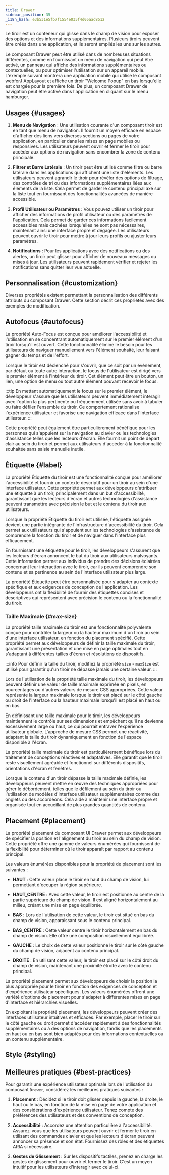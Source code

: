 ```yaml
---
title: Drawer
sidebar_position: 35
_i18n_hash: e3b531e5fb7f1554e035f4d05aad8512
---
```

<DocChip chip="shadow" />
<DocChip chip="name" label="dwc-drawer" />
<DocChip chip='since' label='24.00' />
<JavadocLink type="drawer" location="com/webforj/component/drawer/Drawer" top='true'/>

Le tiroir est un conteneur qui glisse dans le champ de vision pour exposer des options et des informations supplémentaires. Plusieurs tiroirs peuvent être créés dans une application, et ils seront empilés les uns sur les autres.

Le composant Drawer peut être utilisé dans de nombreuses situations différentes, comme en fournissant un menu de navigation qui peut être activé, un panneau qui affiche des informations supplémentaires ou contextuelles, ou pour optimiser l'utilisation sur un appareil mobile. L'exemple suivant montrera une application mobile qui utilise le composant webforJ AppLayout et affiche un tiroir "Welcome Popup" en bas lorsqu'elle est chargée pour la première fois. De plus, un composant Drawer de navigation peut être activé dans l'application en cliquant sur le menu hamburger.

<AppLayoutViewer path='/webforj/drawerwelcome?' mobile='true'
javaE='https://raw.githubusercontent.com/webforj/webforj-documentation/refs/heads/main/src/main/java/com/webforj/samples/views/drawer/DrawerWelcomeView.java'
cssURL='/css/drawer/drawerWelcome.css'
/>

## Usages {#usages}

1. **Menu de Navigation** : Une utilisation courante d'un composant tiroir est en tant que menu de navigation. Il fournit un moyen efficace en espace d'afficher des liens vers diverses sections ou pages de votre application, en particulier dans les mises en page mobiles ou responsives. Les utilisateurs peuvent ouvrir et fermer le tiroir pour accéder aux options de navigation sans encombrer la zone de contenu principale.

2. **Filtrer et Barre Latérale** : Un tiroir peut être utilisé comme filtre ou barre latérale dans les applications qui affichent une liste d'éléments. Les utilisateurs peuvent agrandir le tiroir pour révéler des options de filtrage, des contrôles de tri ou des informations supplémentaires liées aux éléments de la liste. Cela permet de garder le contenu principal axé sur la liste tout en fournissant des fonctionnalités avancées de manière accessible.

3. **Profil Utilisateur ou Paramètres** : Vous pouvez utiliser un tiroir pour afficher des informations de profil utilisateur ou des paramètres de l'application. Cela permet de garder ces informations facilement accessibles mais cachées lorsqu'elles ne sont pas nécessaires, maintenant ainsi une interface propre et dégagée. Les utilisateurs peuvent ouvrir le tiroir pour mettre à jour leurs profils ou ajuster leurs paramètres.

4. **Notifications** : Pour les applications avec des notifications ou des alertes, un tiroir peut glisser pour afficher de nouveaux messages ou mises à jour. Les utilisateurs peuvent rapidement vérifier et rejeter les notifications sans quitter leur vue actuelle.

<ComponentDemo
path='/webforj/drawerdemo?'
javaE='https://raw.githubusercontent.com/webforj/webforj-documentation/refs/heads/main/src/main/java/com/webforj/samples/views/drawer/DrawerDemoView.java'
height='600px'
/>

## Personnalisation {#customization}

Diverses propriétés existent permettant la personnalisation des différents attributs du composant Drawer. Cette section décrit ces propriétés avec des exemples de modification.

## Autofocus {#autofocus}

La propriété Auto-Focus est conçue pour améliorer l'accessibilité et l'utilisation en se concentrant automatiquement sur le premier élément d'un tiroir lorsqu'il est ouvert. Cette fonctionnalité élimine le besoin pour les utilisateurs de naviguer manuellement vers l'élément souhaité, leur faisant gagner du temps et de l'effort.

Lorsque le tiroir est déclenché pour s'ouvrir, que ce soit par un événement, par défaut ou toute autre interaction, le focus de l'utilisateur est dirigé vers le premier élément à l'intérieur du tiroir. Cet élément peut être un bouton, un lien, une option de menu ou tout autre élément pouvant recevoir le focus.

:::tip
En mettant automatiquement le focus sur le premier élément, le développeur s'assure que les utilisateurs peuvent immédiatement interagir avec l'option la plus pertinente ou fréquemment utilisée sans avoir à tabuler ou faire défiler l'ensemble du tiroir. Ce comportement rationalise l'expérience utilisateur et favorise une navigation efficace dans l'interface utilisateur.
:::

Cette propriété peut également être particulièrement bénéfique pour les personnes qui s'appuient sur la navigation au clavier ou les technologies d'assistance telles que les lecteurs d'écran. Elle fournit un point de départ clair au sein du tiroir et permet aux utilisateurs d'accéder à la fonctionnalité souhaitée sans saisie manuelle inutile.

<ComponentDemo
path='/webforj/drawerautofocus?'
javaE='https://raw.githubusercontent.com/webforj/webforj-documentation/refs/heads/main/src/main/java/com/webforj/samples/views/drawer/DrawerAutoFocusView.java'
height='600px'
/>

<!-- Exemple -->

## Étiquette {#label}

La propriété Étiquette du tiroir est une fonctionnalité conçue pour améliorer l'accessibilité et fournir un contexte descriptif pour un tiroir au sein d'une interface utilisateur. Cette propriété permet aux développeurs d'attribuer une étiquette à un tiroir, principalement dans un but d'accessibilité, garantissant que les lecteurs d'écran et autres technologies d'assistance peuvent transmettre avec précision le but et le contenu du tiroir aux utilisateurs.

Lorsque la propriété Étiquette du tiroir est utilisée, l'étiquette assignée devient une partie intégrante de l'infrastructure d'accessibilité du tiroir. Cela permet aux utilisateurs qui s'appuient sur les technologies d'assistance de comprendre la fonction du tiroir et de naviguer dans l'interface plus efficacement.

En fournissant une étiquette pour le tiroir, les développeurs s'assurent que les lecteurs d'écran annoncent le but du tiroir aux utilisateurs malvoyants. Cette information permet aux individus de prendre des décisions éclairées concernant leur interaction avec le tiroir, car ils peuvent comprendre son contenu et sa pertinence au sein de l'interface utilisateur plus large.

La propriété Étiquette peut être personnalisée pour s'adapter au contexte spécifique et aux exigences de conception de l'application. Les développeurs ont la flexibilité de fournir des étiquettes concises et descriptives qui représentent avec précision le contenu ou la fonctionnalité du tiroir.

<!-- Exemple -->

<!-- ## Taille

La propriété `size` du composant Drawer permet aux développeurs de contrôler et de spécifier les dimensions du tiroir au sein de l'interface utilisateur. Cette propriété permet d'ajuster la taille du tiroir, garantissant qu'elle s'aligne sur les exigences de mise en page et de conception souhaitées.

Lors de l'utilisation de la propriété `size`, les développeurs ont la flexibilité de définir la largeur et la hauteur du tiroir en fonction de leurs besoins spécifiques. Contrairement à la propriété `maxSize`, qui définit une limite maximale, la propriété `size` offre un contrôle explicite sur la taille réelle du tiroir.

Les développeurs peuvent personnaliser la propriété `size` en fonction de l'espace disponible à l'écran, de la quantité de contenu à afficher et de l'esthétique globale de la conception. Ce niveau de contrôle permet de créer des interfaces visuellement équilibrées et fonctionnelles.

La propriété `size` peut être définie en utilisant diverses unités telles que des pixels, des pourcentages ou d'autres valeurs de mesure CSS appropriées. Cette polyvalence garantit que la taille du tiroir peut être ajustée précisément pour s'adapter à différentes tailles d'écran, résolutions et types d'appareils.

En utilisant efficacement la propriété `size`, les développeurs peuvent créer des interfaces réactives qui s'adaptent à différents écrans et orientations. Par exemple, une taille plus petite peut être choisie pour les appareils mobiles afin d'optimiser l'utilisation de l'espace, tandis que des tailles plus grandes peuvent être utilisées pour les écrans de bureau pour tirer parti de la superficie d'écran disponible. -->

### Taille Maximale {#max-size}

La propriété taille maximale du tiroir est une fonctionnalité polyvalente conçue pour contrôler la largeur ou la hauteur maximum d'un tiroir au sein d'une interface utilisateur, en fonction du placement spécifié. Cette propriété permet aux développeurs de définir la taille maximale du tiroir, garantissant une présentation et une mise en page optimales tout en s'adaptant à différentes tailles d'écran et résolutions de dispositifs.

:::info
Pour définir la taille du tiroir, modifiez la propriété `size` - `maxSize` est utilisé pour garantir qu'un tiroir ne dépasse jamais une certaine valeur.
:::

Lors de l'utilisation de la propriété taille maximale du tiroir, les développeurs peuvent définir une valeur de taille maximale exprimée en pixels, en pourcentages ou d'autres valeurs de mesure CSS appropriées. Cette valeur représente la largeur maximale lorsque le tiroir est placé sur le côté gauche ou droit de l'interface ou la hauteur maximale lorsqu'il est placé en haut ou en bas.

En définissant une taille maximale pour le tiroir, les développeurs maintiennent le contrôle sur ses dimensions et empêchent qu'il ne devienne excessivement large ou haut, ce qui pourrait entraver l'expérience utilisateur globale. L'approche de mesure CSS permet une réactivité, adaptant la taille du tiroir dynamiquement en fonction de l'espace disponible à l'écran.

La propriété taille maximale du tiroir est particulièrement bénéfique lors du traitement de conceptions réactives et adaptatives. Elle garantit que le tiroir reste visuellement agréable et fonctionnel sur différents dispositifs, orientations d'écran et fenêtres.

Lorsque le contenu d'un tiroir dépasse la taille maximale définie, les développeurs peuvent mettre en œuvre des techniques appropriées pour gérer le débordement, telles que le défilement au sein du tiroir ou l'utilisation de modèles d'interface utilisateur supplémentaires comme des onglets ou des accordéons. Cela aide à maintenir une interface propre et organisée tout en accueillant de plus grandes quantités de contenu. 

## Placement {#placement}

La propriété placement du composant UI Drawer permet aux développeurs de spécifier la position et l'alignement du tiroir au sein du champ de vision. Cette propriété offre une gamme de valeurs énumérées qui fournissent de la flexibilité pour déterminer où le tiroir apparaît par rapport au contenu principal.

Les valeurs énumérées disponibles pour la propriété de placement sont les suivantes :

- **HAUT** : Cette valeur place le tiroir en haut du champ de vision, lui permettant d'occuper la région supérieure.

- **HAUT_CENTRE** : Avec cette valeur, le tiroir est positionné au centre de la partie supérieure du champ de vision. Il est aligné horizontalement au milieu, créant une mise en page équilibrée.

- **BAS** : Lors de l'utilisation de cette valeur, le tiroir est situé en bas du champ de vision, apparaissant sous le contenu principal.

- **BAS_CENTRE** : Cette valeur centre le tiroir horizontalement en bas du champ de vision. Elle offre une composition visuellement équilibrée.

- **GAUCHE** : Le choix de cette valeur positionne le tiroir sur le côté gauche du champ de vision, adjacent au contenu principal.

- **DROITE** : En utilisant cette valeur, le tiroir est placé sur le côté droit du champ de vision, maintenant une proximité étroite avec le contenu principal.

La propriété placement permet aux développeurs de choisir la position la plus appropriée pour le tiroir en fonction des exigences de conception et d'expérience utilisateur spécifiques. Les valeurs énumérées offrent une variété d'options de placement pour s'adapter à différentes mises en page d'interface et hiérarchies visuelles.

En exploitant la propriété placement, les développeurs peuvent créer des interfaces utilisateur intuitives et efficaces. Par exemple, placer le tiroir sur le côté gauche ou droit permet d'accéder rapidement à des fonctionnalités supplémentaires ou à des options de navigation, tandis que les placements en haut ou en bas sont bien adaptés pour des informations contextuelles ou un contenu supplémentaire.

<ComponentDemo
path='/webforj/drawerplacement?'
javaE='https://raw.githubusercontent.com/webforj/webforj-documentation/refs/heads/main/src/main/java/com/webforj/samples/views/drawer/DrawerPlacementView.java'
height='600px'
/>

## Style {#styling}

<TableBuilder name="Drawer" />

## Meilleures pratiques {#best-practices}

Pour garantir une expérience utilisateur optimale lors de l'utilisation du composant `Drawer`, considérez les meilleures pratiques suivantes :

1. **Placement** : Décidez si le tiroir doit glisser depuis la gauche, la droite, le haut ou le bas, en fonction de la mise en page de votre application et des considérations d'expérience utilisateur. Tenez compte des préférences des utilisateurs et des conventions de conception.

2. **Accessibilité** : Accordez une attention particulière à l'accessibilité. Assurez-vous que les utilisateurs peuvent ouvrir et fermer le tiroir en utilisant des commandes clavier et que les lecteurs d'écran peuvent annoncer sa présence et son état. Fournissez des rôles et des étiquettes ARIA si nécessaire.

3. **Gestes de Glissement** : Sur les dispositifs tactiles, prenez en charge les gestes de glissement pour ouvrir et fermer le tiroir. C'est un moyen intuitif pour les utilisateurs d'interagir avec celui-ci.
